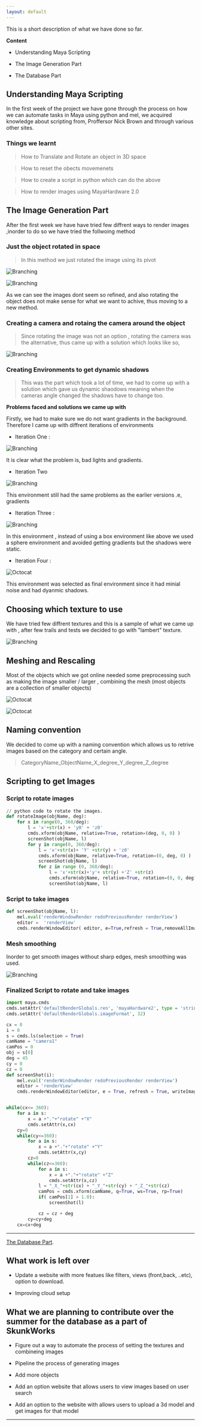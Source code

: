 ```yaml
---
layout: default
---
```



This is a short description of what we have done so far.

**Content**

*   Understanding Maya Scripting

*   The Image Generation Part

*   The Database Part



## Understanding Maya Scripting

In the first week of the project we have gone through the process on how we can automate tasks in Maya using python and mel, we acquired knowledge about scripting from, Proffersor Nick Brown and through various other sites.

### Things we learnt

> How to Translate and Rotate an object in 3D space

> How to reset the obects movemenets 

> How to create a script in python which can do the above

> How to render images using MayaHardware 2.0


## The Image Generation Part

After the first week we have have tried few diffrent ways to render images ,inorder to do so we have tried the follwoing method

### Just the object rotated in space

> In this method we just rotated the image using its pivot 

![Branching](https://raw.githubusercontent.com/Preethamalladu/DMDD-Presentation/master/chair_test_x0y0z7.jpg)


![Branching](https://raw.githubusercontent.com/Preethamalladu/DMDD-Presentation/master/chair_test_starting.jpg)

As we can see the images dont seem so refined, and also rotating the object does not make sense for what we want to achive, thus moving to a new method.

### Creating a camera and rotaing the camera around the object

> Since rotating the image was not an option , rotating the camera was the alternative, thus came up with a solution which looks like so,

![Branching](https://raw.githubusercontent.com/Preethamalladu/DMDD-Presentation/master/char_circle.PNG)

### Creating Environments to get dynamic shadows

> This was the part which took a lot of time, we had to come up with a solution which gave us dynamic shaodows meaning when the cameras angle changed the shadows have to change too.


**Problems faced and solutions we came up with**

Firstly, we had to make sure we do not want gradients in the background. Therefore I came up with diffrent iterations of environments


*   Iteration One :

![Branching](https://raw.githubusercontent.com/Preethamalladu/DMDD-Presentation/master/obj31.jpg)

It is clear what the problem is,  bad lights and gradients.

*   Iteration Two

![Branching](https://raw.githubusercontent.com/Preethamalladu/DMDD-Presentation/master/Save%20image%20faults.png)

This environment still had the same problems as the earlier versions .e, gradients


*   Iteration Three :

![Branching](https://raw.githubusercontent.com/Preethamalladu/DMDD-Presentation/master/objX0Y315Z0.jpg)

In this environment , instead of using a box environment like above we used a sphere environment and avoided getting gradients but the shadows were static. 


*   Iteration Four :

![Octocat](https://raw.githubusercontent.com/Preethamalladu/DMDD-Presentation/master/Final%202.png)

This environment was selected as final environment since it had minial noise and had dyanmic shadows.

## Choosing which texture to use

We have tried few diffrent textures and this is a sample of what we came up with , after few trails and tests we decided to go with "lambert" texture.

![Branching](https://raw.githubusercontent.com/Preethamalladu/DMDD-Presentation/master/tmpcd00148_thumb.png)

## Meshing and Rescaling

Most of the objects which we got online needed some preprocessing such as making the image smaller / larger , combining the mesh (most objects are a collection of smaller objects)

![Octocat](https://raw.githubusercontent.com/Preethamalladu/DMDD-Presentation/master/Capture.PNG)

![Octocat](https://raw.githubusercontent.com/Preethamalladu/DMDD-Presentation/master/Capture1.PNG)

## Naming convention

We decided to come up with a naming convention which allows us to retrive images based on the category and certain angle.

> CategoryName_ObjectName_X_degree_Y_degree_Z_degree


## Scripting to get Images


### Script to rotate images

```python
// python code to rotate the images.
def rotateImage(objName, deg):
    for x in range(0, 360/deg):
        l = 'x'+str(x) + 'y0' + 'z0'
        cmds.xform(objName, relative=True, rotation=(deg, 0, 0) )
        screenShot(objName, l) 
        for y in range(0, 360/deg):
            l = 'x'+str(x)+ 'Y' +str(y) + 'z0'
            cmds.xform(objName, relative=True, rotation=(0, deg, 0) ) 
            screenShot(objName, l) 
            for z in range (0, 360/deg):
                l = 'x'+str(x)+'y'+ str(y) +'Z' +str(z)
                cmds.xform(objName, relative=True, rotation=(0, 0, deg) )
                screenShot(objName, l)
```
### Script to take images

```python
def screenShot(objName, l):
    mel.eval('renderWindowRender redoPreviousRender renderView')
    editor =  'renderView'
    cmds.renderWindowEditor( editor, e=True,refresh = True,removeAllImages = True, writeImage=('path'+'awp'+str(l)), removeImage = True)
```

### Mesh smoothing 

Inorder to get smooth images without sharp edges, mesh smoothing was used.

![Branching](https://raw.githubusercontent.com/Preethamalladu/DMDD-Presentation/master/Image%20from%20iOS.jpg)


### Finalized Script to rotate and take images

```python
import maya.cmds
cmds.setAttr('defaultRenderGlobals.ren', 'mayaHardware2', type = 'string')
cmds.setAttr('defaultRenderGlobals.imageFormat', 32) 

cx = 0
i = 0
s = cmds.ls(selection = True)
camName = "camera1"
camPos = 0
obj = s[0]
deg = 45
cy = 0
cz = 0
def screenShot(i):
    mel.eval('renderWindowRender redoPreviousRender renderView')
    editor = 'renderView'
    cmds.renderWindowEditor(editor, e = True, refresh = True, writeImage = ('path' + str(i)))


while(cx<= 360):
    for a in s:
        x = a +"."+"rotate" +"X"
        cmds.setAttr(x,cx)
    cy=0
    while(cy<=360):
        for a in s:
            x = a +"."+"rotate" +"Y"
            cmds.setAttr(x,cy)
        cz=0
        while(cz<=360):
            for a in s:
                x = a +"."+"rotate" +"Z"
                cmds.setAttr(x,cz)
            l = "_X_"+str(cx) + "_Y_"+str(cy) + "_Z_"+str(cz)
            camPos = cmds.xform(camName, q=True, ws=True, rp=True)
            if( camPos[1] > 1.0):
                screenShot(l)

            cz = cz + deg
        cy=cy+deg
    cx=cx+deg

```


* * *


[The Database Part](./another-page.html).


## What work is left over

*   Update a website with more featues like filters, views (front,back, ..etc), option to download.

*   Improving cloud setup 



## What we are planning to contribute over the summer for the database as a part of SkunkWorks

*   Figure out a way to automate the process of setting the textures and combineing images

*   Pipeline the process of generating images

*   Add more objects 

*   Add an option website that allows users to view images based on user search

*   Add an option to the website with allows users to upload a 3d model and get images for that model



* * *





